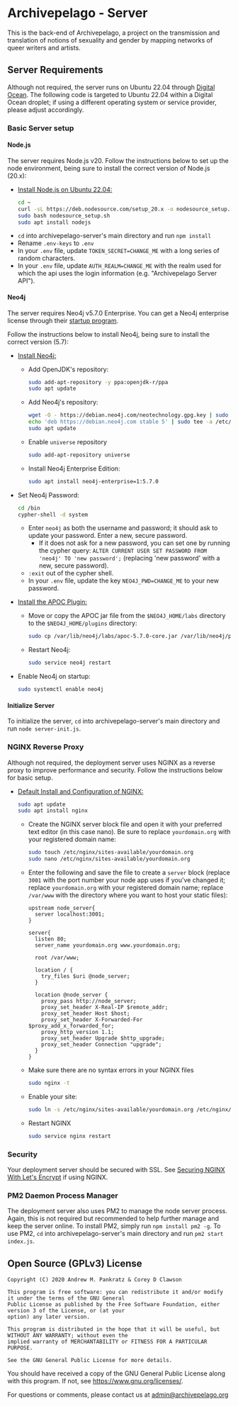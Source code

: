 
# Archivepelago - Server

This is the back-end of Archivepelago, a project on the transmission and translation of notions of sexuality and gender by mapping networks of queer writers and artists.

## Server Requirements

Although not required, the server runs on Ubuntu 22.04 through [Digital Ocean](https://www.digitalocean.com/ "Digital Ocean"). The following code is targeted to Ubuntu 22.04 within a Digital Ocean droplet; if using a different operating system or service provider, please adjust accordingly.

### Basic Server setup

#### Node.js

The server requires Node.js v20. Follow the instructions below to set up the node environment, being sure to install the correct version of Node.js (20.x):

* [Install Node.js on Ubuntu 22.04:](https://www.digitalocean.com/community/tutorials/how-to-install-node-js-on-ubuntu-22-04#option-2-installing-node-js-with-apt-using-a-nodesource-ppa "Node.js on Ubuntu 22.04")
  ```bash
  cd ~
  curl -sL https://deb.nodesource.com/setup_20.x -o nodesource_setup.sh
  sudo bash nodesource_setup.sh
  sudo apt install nodejs
  ``` 
* `cd` into archivepelago-server's main directory and run `npm install`
* Rename `.env-keys` to `.env`
* In your `.env` file, update `TOKEN_SECRET=CHANGE_ME` with a long series of random characters.
* In your `.env` file, update `AUTH_REALM=CHANGE_ME` with the realm used for which the api uses the login information (e.g. "Archivepelago Server API").

#### Neo4j

The server requires Neo4j v5.7.0 Enterprise. You can get a Neo4j enterprise license through their [startup program](https://neo4j.com/startup-program/ "Neo4j Startup Program").

Follow the instructions below to install Neo4j, being sure to install the correct version (5.7):
* [Install Neo4j:](https://neo4j.com/docs/operations-manual/current/installation/linux/debian/ "Neo4j")
  * Add OpenJDK's repository:
    ```bash
    sudo add-apt-repository -y ppa:openjdk-r/ppa
    sudo apt update
    ```
  * Add Neo4j's repository:
    ```bash
    wget -O - https://debian.neo4j.com/neotechnology.gpg.key | sudo apt-key add -
    echo 'deb https://debian.neo4j.com stable 5' | sudo tee -a /etc/apt/sources.list.d/neo4j.list
    sudo apt update
    ```
  * Enable `universe` repository
    ```bash
    sudo add-apt-repository universe
    ```
  * Install Neo4j Enterprise Edition:
     ```bash
     sudo apt install neo4j-enterprise=1:5.7.0
     ```
* Set Neo4j Password:
  ```bash
  cd /bin
  cypher-shell -d system
  ```
  * Enter `neo4j` as both the username and password; it should ask to update your password. Enter a new, secure password.
    * If it does not ask for a new password, you can set one by running the cypher query: `ALTER CURRENT USER SET PASSWORD FROM 'neo4j' TO 'new password';` (replacing 'new password' with a new, secure password).
  * `:exit` out of the cypher shell.
  * In your `.env` file, update the key `NEO4J_PWD=CHANGE_ME` to your new password.

* [Install the APOC Plugin:](https://neo4j.com/docs/apoc/current/installation/ "Install the APOC plugin")
  * Move or copy the APOC jar file from the `$NEO4J_HOME/labs` directory to the `$NEO4J_HOME/plugins` directory:
    ```bash
    sudo cp /var/lib/neo4j/labs/apoc-5.7.0-core.jar /var/lib/neo4j/plugins
     ```
  * Restart Neo4j:
    ```bash
    sudo service neo4j restart
    ```
* Enable Neo4j on startup:
  ```bash
  sudo systemctl enable neo4j
  ```

#### Initialize Server

To initialize the server, `cd` into archivepelago-server's main directory and run `node server-init.js`.

### NGINX Reverse Proxy
Although not required, the deployment server uses NGINX as a reverse proxy to improve performance and security. Follow the instructions below for basic setup.

* [Default Install and Configuration of NGINX:](https://www.sitepoint.com/configuring-nginx-ssl-node-js/ "NGINX with Node.js")
  ```bash
  sudo apt update
  sudo apt install nginx
  ```
  * Create the NGINX server block file and open it with your preferred text editor (in this case nano). Be sure to replace `yourdomain.org` with your registered domain name:
    ```bash
    sudo touch /etc/nginx/sites-available/yourdomain.org
    sudo nano /etc/nginx/sites-available/yourdomain.org
    ```
  * Enter the following and save the file to create a `server` block (replace `3001` with the port number your node app uses if you've changed it; replace `yourdomain.org` with your registered domain name; replace `/var/www` with the directory where you want to host your static files):
    ```text
    upstream node_server{
      server localhost:3001;
    }

    server{
      listen 80;
      server_name yourdomain.org www.yourdomain.org;

      root /var/www;

      location / {
        try_files $uri @node_server;
      }

      location @node_server {
        proxy_pass http://node_server;
        proxy_set_header X-Real-IP $remote_addr;
        proxy_set_header Host $host;
        proxy_set_header X-Forwarded-For $proxy_add_x_forwarded_for;
        proxy_http_version 1.1;
        proxy_set_header Upgrade $http_upgrade;
        proxy_set_header Connection "upgrade";
      }
    }
    ```
   * Make sure there are no syntax errors in your NGINX files
     ```bash
     sudo nginx -t
     ```
   * Enable your site:
     ```bash
     sudo ln -s /etc/nginx/sites-available/yourdomain.org /etc/nginx/sites-enabled/
     ```
   * Restart NGINX
     ```bash
     sudo service nginx restart
     ```
### Security

Your deployment server should be secured with SSL. See [Securing NGINX With Let's Encrypt](https://www.digitalocean.com/community/tutorials/how-to-secure-nginx-with-let-s-encrypt-on-ubuntu-18-04 "NGINX Security") if using NGINX.

### PM2 Daemon Process Manager

The deployment server also uses PM2 to manage the node server process. Again, this is not required but recommended to help further manage and keep the server online. To install PM2, simply run `npm install pm2 -g`. To use PM2, `cd` into archivepelago-server's main directory and run `pm2 start index.js`.

## Open Source (GPLv3) License

    Copyright (C) 2020 Andrew M. Pankratz & Corey D Clawson

    This program is free software: you can redistribute it and/or modify it under the terms of the GNU General 
    Public License as published by the Free Software Foundation, either version 3 of the License, or (at your 
    option) any later version.

    This program is distributed in the hope that it will be useful, but WITHOUT ANY WARRANTY; without even the
    implied warranty of MERCHANTABILITY or FITNESS FOR A PARTICULAR PURPOSE. 
    
    See the GNU General Public License for more details.

You should have received a copy of the GNU General Public License along with this program. If not, see <https://www.gnu.org/licenses/>.

For questions or comments, please contact us at <admin@archivepelago.org>
